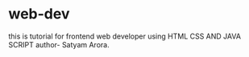 # web-dev
this is tutorial for frontend web developer using 
HTML CSS AND JAVA SCRIPT
author- Satyam Arora.
